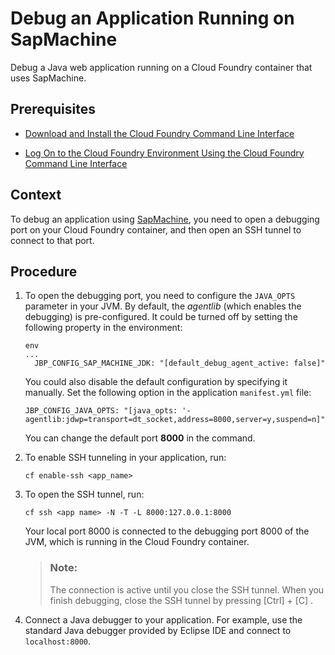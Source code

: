 <!-- loiof7fa9f367c644e34b87e6518f7724ccb -->

# Debug an Application Running on SapMachine

Debug a Java web application running on a Cloud Foundry container that uses SapMachine.



<a name="loiof7fa9f367c644e34b87e6518f7724ccb__prereq_ih3_1v5_gjb"/>

## Prerequisites

-   [Download and Install the Cloud Foundry Command Line Interface](../50-administration-and-ops/download-and-install-the-cloud-foundry-command-line-interface-4ef907a.md)

-   [Log On to the Cloud Foundry Environment Using the Cloud Foundry Command Line Interface](../50-administration-and-ops/log-on-to-the-cloud-foundry-environment-using-the-cloud-foundry-command-line-interface-7a37d66.md)




## Context

To debug an application using [SapMachine](https://github.com/SAP/SapMachine), you need to open a debugging port on your Cloud Foundry container, and then open an SSH tunnel to connect to that port.



## Procedure

1.  To open the debugging port, you need to configure the `JAVA_OPTS` parameter in your JVM. By default, the *agentlib* \(which enables the debugging\) is pre-configured. It could be turned off by setting the following property in the environment:

    ```
    env
    ...
      JBP_CONFIG_SAP_MACHINE_JDK: "[default_debug_agent_active: false]"
    ```

    You could also disable the default configuration by specifying it manually. Set the following option in the application `manifest.yml` file:

    ```
    JBP_CONFIG_JAVA_OPTS: "[java_opts: '-agentlib:jdwp=transport=dt_socket,address=8000,server=y,suspend=n]"
    ```

    You can change the default port **8000** in the command.

2.  To enable SSH tunneling in your application, run:

    ```
    cf enable-ssh <app_name>
    ```

3.  To open the SSH tunnel, run:

    ```
    cf ssh <app name> -N -T -L 8000:127.0.0.1:8000
    ```

    Your local port 8000 is connected to the debugging port 8000 of the JVM, which is running in the Cloud Foundry container.

    > ### Note:  
    > The connection is active until you close the SSH tunnel. When you finish debugging, close the SSH tunnel by pressing [Ctrl\] + [C\] .

4.  Connect a Java debugger to your application. For example, use the standard Java debugger provided by Eclipse IDE and connect to `localhost:8000`.


